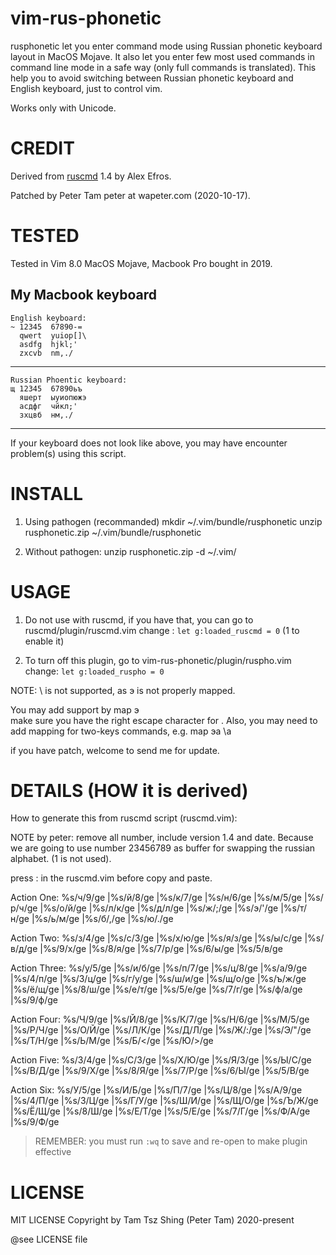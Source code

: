 # vim-rus-phonetic

rusphonetic let you enter command mode using
Russian phonetic keyboard layout in MacOS Mojave.
It also let you enter few most used commands in 
command line mode in a safe way (only full commands
is translated).  This help you to avoid switching
between Russian phonetic keyboard and English keyboard,
just to control vim.

Works only with Unicode.


# CREDIT

Derived from [ruscmd](https://www.vim.org/scripts/script.php?script_id=3885) 1.4 by Alex Efros.

Patched by Peter Tam peter at wapeter.com (2020-10-17).

# TESTED

Tested in Vim 8.0 MacOS Mojave, Macbook Pro bought in 2019. 

## My Macbook keyboard

```
English keyboard:
~ 12345  67890-=
  qwert  yuiop[]\
  asdfg  hjkl;'
  zxcvb  nm,./
```
--- 

```
Russian Phoentic keyboard:
щ 12345  67890ьъ
  яшерт  ыуиопюжэ
  асдфг  чйкл;'
  зхцвб  нм,./
```

---

If your keyboard does not look like above, you may
have encounter problem(s) using this script.


# INSTALL

1. Using pathogen (recommanded)
	mkdir ~/.vim/bundle/rusphonetic
	unzip rusphonetic.zip ~/.vim/bundle/rusphonetic

2. Without pathogen:
	unzip rusphonetic.zip -d ~/.vim/ 


# USAGE

1. Do not use with ruscmd, if you have that, you
   can go to ruscmd/plugin/ruscmd.vim
   change : `let g:loaded_ruscmd = 0`  (1 to enable it)

2. To turn off this plugin, go to vim-rus-phonetic/plugin/ruspho.vim  
	change: `let g:loaded_ruspho = 0`

NOTE: \ is not supported, as э is not properly mapped.

You may add support by map <unique> э \
make sure you have the right escape character for \.
Also, you may need to add mapping for two-keys commands, 
e.g. 
	map <unique> эа \a

if you have patch, welcome to send me for update.


# DETAILS (HOW it is derived)

How to generate this from ruscmd script (ruscmd.vim):

NOTE by peter: remove all number, include version 1.4
and date.  Because we are going to use number 23456789
as buffer for swapping the russian alphabet.
(1 is not used).

press : in the ruscmd.vim before copy and paste.

Action One:
		%s/ч/9/ge |%s/й/8/ge  |%s/к/7/ge  |%s/н/6/ge |%s/м/5/ge |%s/р/ч/ge  |%s/о/й/ge  |%s/л/к/ge  |%s/д/л/ge  |%s/ж/;/ge |%s/э/'/ge |%s/т/н/ge |%s/ь/м/ge |%s/б/,/ge |%s/ю/./ge

Action Two:
		%s/з/4/ge |%s/с/3/ge |%s/х/ю/ge |%s/я/з/ge |%s/ы/с/ge |%s/в/д/ge |%s/9/х/ge |%s/8/я/ge |%s/7/р/ge |%s/6/ы/ge |%s/5/в/ge

Action Three:
		%s/у/5/ge |%s/и/б/ge |%s/п/7/ge |%s/ц/8/ge |%s/а/9/ge |%s/4/п/ge |%s/3/ц/ge |%s/г/у/ge |%s/ш/и/ge |%s/щ/о/ge |%s/ъ/ж/ge |%s/ё/щ/ge |%s/8/ш/ge |%s/е/т/ge |%s/5/е/ge |%s/7/г/ge |%s/ф/а/ge |%s/9/ф/ge

Action Four:
		%s/Ч/9/ge |%s/Й/8/ge  |%s/К/7/ge  |%s/Н/6/ge |%s/М/5/ge |%s/Р/Ч/ge  |%s/О/Й/ge  |%s/Л/К/ge  |%s/Д/Л/ge  |%s/Ж/:/ge |%s/Э/"/ge |%s/Т/Н/ge |%s/Ь/М/ge |%s/Б/</ge |%s/Ю/>/ge

Action Five:
		%s/З/4/ge |%s/С/3/ge |%s/Х/Ю/ge |%s/Я/З/ge |%s/Ы/С/ge |%s/В/Д/ge |%s/9/Х/ge |%s/8/Я/ge |%s/7/Р/ge |%s/6/Ы/ge |%s/5/В/ge

Action Six:
		%s/У/5/ge |%s/И/Б/ge |%s/П/7/ge |%s/Ц/8/ge |%s/А/9/ge |%s/4/П/ge |%s/3/Ц/ge |%s/Г/У/ge |%s/Ш/И/ge |%s/Щ/О/ge |%s/Ъ/Ж/ge |%s/Ё/Щ/ge |%s/8/Ш/ge |%s/Е/Т/ge |%s/5/Е/ge |%s/7/Г/ge |%s/Ф/А/ge |%s/9/Ф/ge

> REMEMBER: you must run `:wq` to save and re-open to make plugin effective


# LICENSE

MIT LICENSE 
Copyright by Tam Tsz Shing (Peter Tam) 2020-present

@see LICENSE file
